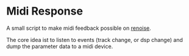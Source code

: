 # Midi Response

A small script to make midi feedback possible on [renoise](http://www.renoise.com/).

The core idea ist to listen to events (track change, or dsp change) and dump the parameter data 
to a midi device.


